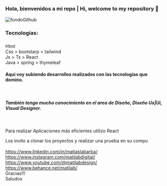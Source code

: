 ### Hola, bienvenidos a mi repo | Hi, welcome to my repository 👋

![fondoGithub](https://user-images.githubusercontent.com/81089218/206312961-04798610-bee6-4f82-863f-576faf147523.jpg)

<h3>Tecnologías:</h3>
<h3></h3>


Html </br>
Css > bootstarp > tailwind </br>
Js > Ts > React </br>
Java > spring > thymeleaf </br>

<h4>Aqui voy subiendo desarrollos realizados con las tecnologías que domino.</h4> </br>
<h5>También tengo mucho conocimiento en el area de Diseño, Diseño Ux|Ui, Visual Designer.</h5> </br>


Para realizar Aplicaciones más eficientes utilizo React


Los invito a clonar los proyectos y realizar una prueba en su compu </br> </br>
https://www.linkedin.com/in/matiaslabarba/ </br>
https://www.instagram.com/matilabdigital/ </br>
https://www.youtube.com/@matilabdesign/ </br>
https://www.behance.net/matilab/ </br>
Gracias!!! </br>
Saludos

